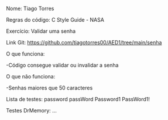 Nome: Tiago Torres

Regras do código: C Style Guide - NASA

Exercício: Validar uma senha

Link Git: https://github.com/tiagotorres00/AED1/tree/main/senha


O que funciona: 

-Código consegue validar ou invalidar a senha


O que não funciona:

-Senhas maiores que 50 caracteres

Lista de testes:
    password
    passWord
    Password1
    PassWord1!

Testes DrMemory:
    ...
